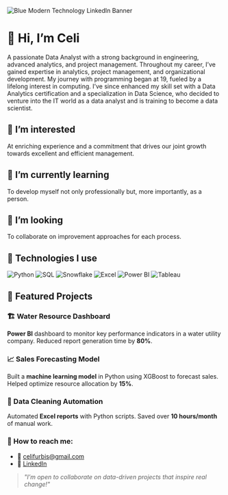 
![Blue Modern Technology LinkedIn Banner](https://github.com/user-attachments/assets/779dbe77-f12b-4778-9eba-9b21fdd3ffed)

# 👋 **Hi, I’m Celi**

A passionate Data Analyst with a strong background in engineering, advanced analytics, and project management. Throughout my career, I’ve gained expertise in analytics, project management, and organizational development. My journey with programming began at 19, fueled by a lifelong interest in computing. I’ve since enhanced my skill set with a Data Analytics certification and a specialization in Data Science, who decided to venture into the IT world as a data analyst and is training to become a data scientist.

##  👀 I’m interested 

At enriching experience and a commitment that drives our joint growth towards excellent and efficient management.

## 🌱 I’m currently learning

To develop myself not only professionally but, more importantly, as a person.

## 💞️ I’m looking 

To collaborate on improvement approaches for each process.


## 🔧 Technologies I use

![Python](https://img.shields.io/badge/Python-3776AB?style=for-the-badge&logo=python&logoColor=white)
![SQL](https://img.shields.io/badge/SQL-00758F?style=for-the-badge&logo=sql&logoColor=white)
![Snowflake](https://img.shields.io/badge/Snowflake-2389DA?style=for-the-badge&logo=snowflake&logoColor=white)
![Excel](https://img.shields.io/badge/Microsoft_Excel-217346?style=for-the-badge&logo=microsoft-excel&logoColor=white)
![Power BI](https://img.shields.io/badge/Power_BI-F2C811?style=for-the-badge&logo=power-bi&logoColor=black)
![Tableau](https://img.shields.io/badge/Tableau-E97627?style=for-the-badge&logo=tableau&logoColor=white)

## 🚀 Featured Projects


### 🏗️ Water Resource Dashboard  
**Power BI** dashboard to monitor key performance indicators in a water utility company. Reduced report generation time by **80%**.

### 📈 Sales Forecasting Model  
Built a **machine learning model** in Python using XGBoost to forecast sales. Helped optimize resource allocation by **15%**.

### 🧼 Data Cleaning Automation  
Automated **Excel reports** with Python scripts. Saved over **10 hours/month** of manual work.

### 🔎 How to reach me:
 
  - 📩 celifurbis@gmail.com  
  - 🔗 [LinkedIn](https://www.linkedin.com/in/celinagriselfurbatto)
 
> *"I’m open to collaborate on data-driven projects that inspire real change!"*
  
<!---
celifurbis/celifurbis is a ✨ special ✨ repository because its `README.md` (this file) appears on your GitHub profile.
You can click the Preview link to take a look at your changes.
--->

